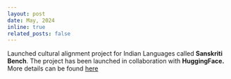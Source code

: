 ```yaml
---
layout: post
date: May, 2024
inline: true
related_posts: false
---
```


Launched cultural alignment project for Indian Languages called **Sanskriti Bench**. The project has been launched in 
collaboration with **HuggingFace.** More details can be found [here](https://sanskritibench.streamlit.app/)

